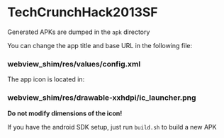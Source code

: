 TechCrunchHack2013SF
====================

<p>Generated APKs are dumped in the <code>apk</code> directory</p>
<p>You can change the app title and base URL in the following file:</p>
<h3>webview_shim/res/values/config.xml</h3>
<p>The app icon is located in:</p>
<h3>webview_shim/res/drawable-xxhdpi/ic_launcher.png</h3>
<b>Do not modify dimensions of the icon!</b>
<p>If you have the android SDK setup, just run <code>build.sh</code> to build a new APK</p>

